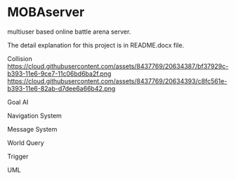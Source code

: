 # MOBAserver
multiuser based online battle arena server.

The detail explanation for this project is in README.docx file.

Collision
https://cloud.githubusercontent.com/assets/8437769/20634387/bf37929c-b393-11e6-9ce7-11c06bd6ba2f.png
https://cloud.githubusercontent.com/assets/8437769/20634393/c8fc561e-b393-11e6-82ab-d7dee6a66b42.png

Goal AI


Navigation System


Message System

World Query

Trigger

UML
